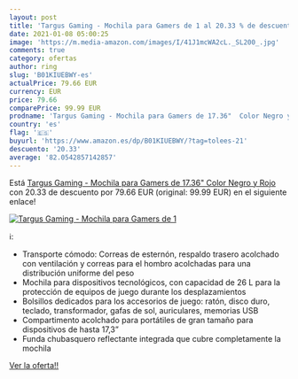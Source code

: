 ```yaml
---
layout: post
title: 'Targus Gaming - Mochila para Gamers de 1 al 20.33 % de descuento'
date: 2021-01-08 05:00:25
image: 'https://m.media-amazon.com/images/I/41J1mcWA2cL._SL200_.jpg'
comments: true
category: ofertas
author: ring
slug: 'B01KIUEBWY-es'
actualPrice: 79.66 EUR
currency: EUR
price: 79.66
comparePrice: 99.99 EUR
prodname: 'Targus Gaming - Mochila para Gamers de 17.36"  Color Negro y Rojo'
country: 'es'
flag: '🇪🇸'
buyurl: 'https://www.amazon.es/dp/B01KIUEBWY/?tag=tolees-21'
descuento: '20.33'
average: '82.0542857142857'
---
```


Está [Targus Gaming - Mochila para Gamers de 17.36"  Color Negro y Rojo](https://www.amazon.es/dp/B01KIUEBWY/?tag=tolees-21) con 20.33 de descuento por 79.66 EUR (original: 99.99 EUR) en el siguiente enlace!

[![Targus Gaming - Mochila para Gamers de 1](https://m.media-amazon.com/images/I/41J1mcWA2cL._SL200_.jpg)](https://www.amazon.es/dp/B01KIUEBWY/?tag=tolees-21)

ℹ️:

- Transporte cómodo: Correas de esternón, respaldo trasero acolchado con ventilación y correas para el hombro acolchadas para una distribución uniforme del peso
- Mochila para dispositivos tecnológicos, con capacidad de 26 L para la protección de equipos de juego durante los desplazamientos
- Bolsillos dedicados para los accesorios de juego: ratón, disco duro, teclado, transformador, gafas de sol, auriculares, memorias USB
- Compartimento acolchado para portátiles de gran tamaño para dispositivos de hasta 17,3”
- Funda chubasquero reflectante integrada que cubre completamente la mochila

[Ver la oferta!!](https://www.amazon.es/dp/B01KIUEBWY/?tag=tolees-21)
